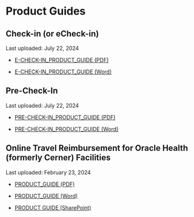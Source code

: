 # Product Guides

## Check-in (or eCheck-in)

Last uploaded: July 22, 2024

- [E-CHECK-IN_PRODUCT_GUIDE (PDF)](https://github.com/user-attachments/files/16337337/PATIENT.CHECK-IN_PRODUCT_GUIDE.v2.4.SRT.07162024.pdf)

- [E-CHECK-IN_PRODUCT_GUIDE (Word)](https://github.com/user-attachments/files/16337341/PATIENT.CHECK-IN_PRODUCT_GUIDE.v2.4.SRT.07162024.docx)

## Pre-Check-In

Last uploaded: July 22, 2024

- [PRE-CHECK-IN_PRODUCT_GUIDE (PDF)](https://github.com/user-attachments/files/16337348/PRE-CHECK-IN_PRODUCT_GUIDE.v1.10.SRT.07152024.pdf)

- [PRE-CHECK-IN_PRODUCT_GUIDE (Word)](https://github.com/user-attachments/files/16337349/PRE-CHECK-IN_PRODUCT_GUIDE.v1.10.SRT.07152024.docx)

## Online Travel Reimbursement for Oracle Health (formerly Cerner) Facilities 

Last uploaded: February 23, 2024

- [PRODUCT_GUIDE (PDF)](https://github.com/department-of-veterans-affairs/va.gov-team/files/14390396/Online.Travel.Reimbursement.through.VA.gov.Product.Guide.pdf)

- [PRODUCT_GUIDE (Word)](https://github.com/department-of-veterans-affairs/va.gov-team/files/14390393/Online.Travel.Reimbursement.through.VA.gov.Product.Guide.docx)

- [PRODUCT GUIDE (SharePoint)](https://dvagov-my.sharepoint.com/:w:/r/personal/benjamin_brasso_va_gov/Documents/Online%20travel%20pay%20for%20Oracle%20Health/Online%20Travel%20Reimbursement%20through%20VA%20gov%20Product%20Guide.docx?d=w2f4b6010087442b08817b89f40b3aba7&csf=1&web=1&e=bV86ls)
